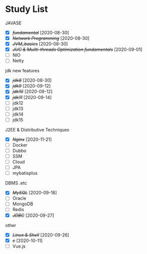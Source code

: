 # Study List

JAVASE

- [X] ~~*fundamental*~~ [2020-08-30]
- [X] ~~*Network Programming*~~ [2020-08-30]
- [X] ~~*JVM_basics*~~ [2020-08-30]
- [X] ~~*JUC & Muilti-threads Optimization fundamentals*~~ [2020-09-01]
- [ ] NIO
- [ ] Netty

jdk new features

- [X] ~~*jdk8*~~ [2020-08-30]
- [X] ~~*jdk9*~~ [2020-09-12]
- [X] ~~*jdk10*~~ [2020-09-12]
- [X] ~~*jdk11*~~ [2020-09-14]
- [ ] jdk12
- [ ] jdk13
- [ ] jdk14
- [ ] jdk15

J2EE & Distributive Techniques

* [X] ~~*Nginx*~~ [2020-11-21]
* [ ] Docker
* [ ] Dubbo
* [ ] SSM
* [ ] Cloud
* [ ] JPA
* [ ] mybatisplus

DBMS .etc

- [X] ~~*MySQL*~~ [2020-09-18]
- [ ] Oracle
- [ ] MongoDB
- [ ] Redis
- [X] ~~*JDBC*~~ [2020-09-27]

other

* [X] ~~*Linux & Shell*~~ [2020-09-26]
* [X] ~~*c*~~ [2020-10-11]
* [ ] Vue.js
